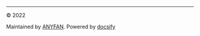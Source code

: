 ------

&copy; 2022

Maintained by [ANYFAN](https://www.anyfan.top). Powered by [docsify](https://docsify.js.org)